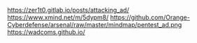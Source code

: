 https://zer1t0.gitlab.io/posts/attacking_ad/
https://www.xmind.net/m/5dypm8/
https://github.com/Orange-Cyberdefense/arsenal/raw/master/mindmap/pentest_ad.png
https://wadcoms.github.io/
